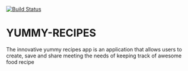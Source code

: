 [![Build Status](https://travis-ci.org/EleisonC/YUMMY-RECIPES.svg?branch=travis)](https://travis-ci.org/EleisonC/YUMMY-RECIPES)
# YUMMY-RECIPES
The innovative yummy recipes app is an application that allows users to create, save and share meeting the needs of keeping track of awesome food recipe
